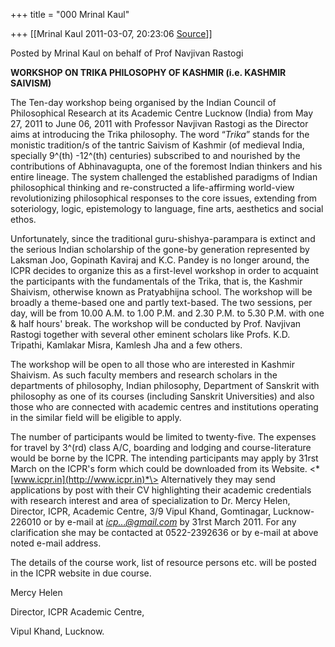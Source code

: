 +++
title = "000 Mrinal Kaul"

+++
[[Mrinal Kaul	2011-03-07, 20:23:06 [Source](https://groups.google.com/g/bvparishat/c/MRwqsjm5wQA)]]



Posted by Mrinal Kaul on behalf of Prof Navjivan Rastogi

**WORKSHOP ON TRIKA PHILOSOPHY OF KASHMIR (i.e. KASHMIR SAIVISM)**

  

The Ten-day workshop being organised by the Indian Council of Philosophical Research at its Academic Centre Lucknow (India) from May 27, 2011 to June 06, 2011 with Professor Navjivan Rastogi as the Director aims at introducing the Trika philosophy. The word “*Trika*” stands for the monistic tradition/s of the tantric Saivism of Kashmir (of medieval India, specially 9^(th) -12^(th) centuries) subscribed to and nourished by the contributions of Abhinavagupta, one of the foremost Indian thinkers and his entire lineage. The system challenged the established paradigms of Indian philosophical thinking and re-constructed a life-affirming world-view revolutionizing philosophical responses to the core issues, extending from soteriology, logic, epistemology to language, fine arts, aesthetics and social ethos.

Unfortunately, since the traditional guru-shishya-parampara is extinct and the serious Indian scholarship of the gone-by generation represented by Laksman Joo, Gopinath Kaviraj and K.C. Pandey is no longer around, the ICPR decides to organize this as a first-level workshop in order to acquaint the participants with the fundamentals of the Trika, that is, the Kashmir Shaivism, otherwise known as Pratyabhijna school. The workshop will be broadly a theme-based one and partly text-based. The two sessions, per day, will be from 10.00 A.M. to 1.00 P.M. and 2.30 P.M. to 5.30 P.M. with one & half hours' break. The workshop will be conducted by Prof. Navjivan Rastogi together with several other eminent scholars like Profs. K.D. Tripathi, Kamlakar Misra, Kamlesh Jha and a few others.

The workshop will be open to all those who are interested in Kashmir Shaivism. As such faculty members and research scholars in the departments of philosophy, Indian philosophy, Department of Sanskrit with philosophy as one of its courses (including Sanskrit Universities) and also those who are connected with academic centres and institutions operating in the similar field will be eligible to apply.

The number of participants would be limited to twenty-five. The expenses for travel by 3^(rd) class A/C, boarding and lodging and course-literature would be borne by the ICPR. The intending participants may apply by 31rst March on the ICPR's form which could be downloaded from its Website. \<*[www.icpr.in](http://www.icpr.in)*\> Alternatively they may send applications by post with their CV highlighting their academic credentials with research interest and area of specialization to Dr. Mercy Helen, Director, ICPR, Academic Centre, 3/9 Vipul Khand, Gomtinagar, Lucknow-226010 or by e-mail at *[icp...@gmail.com]()* by 31rst March 2011. For any clarification she may be contacted at 0522-2392636 or by e-mail at above noted e-mail address.

The details of the course work, list of resource persons etc. will be posted in the ICPR website in due course.

Mercy Helen

Director, ICPR Academic Centre,

Vipul Khand, Lucknow.

  

